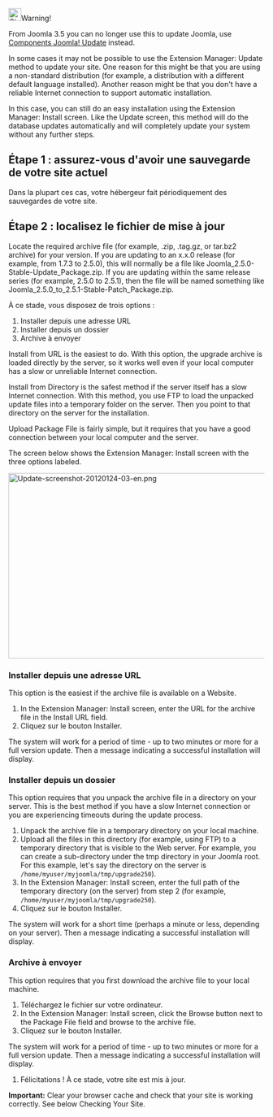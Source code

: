 <!-- Filename: J3.x:Updating_Joomla_(Install_Method) / Display title: Mise à jour de Joomla! (méthode d'installation) -->

<img
src="https://docs.joomla.org/images/thumb/4/41/Stop_hand_nuvola.svg.png/25px-Stop_hand_nuvola.svg.png"
decoding="async"
srcset="https://docs.joomla.org/images/thumb/4/41/Stop_hand_nuvola.svg.png/38px-Stop_hand_nuvola.svg.png 1.5x, https://docs.joomla.org/images/4/41/Stop_hand_nuvola.svg.png 2x"
data-file-width="40" data-file-height="40" width="25" height="25"
alt="Stop hand nuvola.svg.png" />Warning!

From Joomla 3.5 you can no longer use this to update Joomla, use
[Components Joomla!
Update](https://docs.joomla.org/Help39:Components_Joomla_Update "Special:MyLanguage/Help39:Components Joomla Update")
instead.

In some cases it may not be possible to use the Extension Manager:
Update method to update your site. One reason for this might be that you
are using a non-standard distribution (for example, a distribution with
a different default language installed). Another reason might be that
you don't have a reliable Internet connection to support automatic
installation.

In this case, you can still do an easy installation using the Extension
Manager: Install screen. Like the Update screen, this method will do the
database updates automatically and will completely update your system
without any further steps.

## Étape 1 : assurez-vous d'avoir une sauvegarde de votre site actuel

Dans la plupart ces cas, votre hébergeur fait périodiquement des
sauvegardes de votre site.

## Étape 2 : localisez le fichier de mise à jour

Locate the required archive file (for example, .zip, .tag.gz, or tar.bz2
archive) for your version. If you are updating to an x.x.0 release (for
example, from 1.7.3 to 2.5.0), this will normally be a file like
Joomla_2.5.0-Stable-Update_Package.zip. If you are updating within the
same release series (for example, 2.5.0 to 2.5.1), then the file will be
named something like Joomla_2.5.0_to_2.5.1-Stable-Patch_Package.zip.

À ce stade, vous disposez de trois options :

1.  Installer depuis une adresse URL
2.  Installer depuis un dossier
3.  Archive à envoyer

Install from URL is the easiest to do. With this option, the upgrade
archive is loaded directly by the server, so it works well even if your
local computer has a slow or unreliable Internet connection.

Install from Directory is the safest method if the server itself has a
slow Internet connection. With this method, you use FTP to load the
unpacked update files into a temporary folder on the server. Then you
point to that directory on the server for the installation.

Upload Package File is fairly simple, but it requires that you have a
good connection between your local computer and the server.

The screen below shows the Extension Manager: Install screen with the
three options labeled.

<img
src="https://docs.joomla.org/images/9/93/Update-screenshot-20120124-03-en.png"
class="thumbimage" decoding="async" data-file-width="809"
data-file-height="365" width="809" height="365"
alt="Update-screenshot-20120124-03-en.png" />

### Installer depuis une adresse URL

This option is the easiest if the archive file is available on a
Website.

1.  In the Extension Manager: Install screen, enter the URL for the
    archive file in the Install URL field.
2.  Cliquez sur le bouton Installer.

The system will work for a period of time - up to two minutes or more
for a full version update. Then a message indicating a successful
installation will display.

### Installer depuis un dossier

This option requires that you unpack the archive file in a directory on
your server. This is the best method if you have a slow Internet
connection or you are experiencing timeouts during the update process.

1.  Unpack the archive file in a temporary directory on your local
    machine.
2.  Upload all the files in this directory (for example, using FTP) to a
    temporary directory that is visible to the Web server. For example,
    you can create a sub-directory under the tmp directory in your
    Joomla root. For this example, let's say the directory on the server
    is `/home/myuser/myjoomla/tmp/upgrade250`).
3.  In the Extension Manager: Install screen, enter the full path of the
    temporary directory (on the server) from step 2 (for example,
    `/home/myuser/myjoomla/tmp/upgrade250`).
4.  Cliquez sur le bouton Installer.

The system will work for a short time (perhaps a minute or less,
depending on your server). Then a message indicating a successful
installation will display.

### Archive à envoyer

This option requires that you first download the archive file to your
local machine.

1.  Téléchargez le fichier sur votre ordinateur.
2.  In the Extension Manager: Install screen, click the Browse button
    next to the Package File field and browse to the archive file.
3.  Cliquez sur le bouton Installer.

The system will work for a period of time - up to two minutes or more
for a full version update. Then a message indicating a successful
installation will display.

1.  Félicitations ! À ce stade, votre site est mis à jour.

**Important:** Clear your browser cache and check that your site is
working correctly. See below Checking Your Site.

